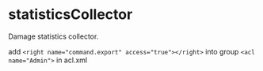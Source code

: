 # statisticsCollector
Damage statistics collector.


add 
``<right name="command.export" access="true"></right>``
into group ```<acl name="Admin">``` in acl.xml
